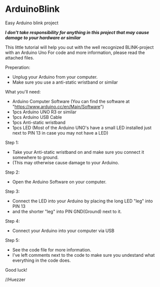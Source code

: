 # ArduinoBlink
Easy Arduino blink project

*****I don't take responsibility for anything in this project that may cause damage to your hardware or similar*****

This little tutorial will help you out with the well recognized BLINK-project with an Arduino Uno
For code and more information, please read the attached files.

Preperation:
* Unplug your Arduino from your computer.
* Make sure you use a anti-static wristband or similar

What you'll need:
* Arduino Computer Software (You can find the software at "https://www.arduino.cc/en/Main/Software")
* 1pcs Arduino UNO R3 or similar
* 1pcs Arduino USB Cable
* 1pcs Anti-static wristband
* 1pcs LED (Most of the Arduino UNO's have a small LED installed just next to PIN 13 in case you may not have a LED)

Step 1:
* Take your Anti-static wristband on and make sure you connect it somewhere to ground.
* (This may otherwise cause damage to your Arduino.

Step 2:
* Open the Arduino Software on your computer.
 
Step 3:
* Connect the LED into your Arduino by placing the long LED "leg" into PIN 13
* and the shorter "leg" into PIN GND(Ground) next to it.

Step 4:
* Connect your Arduino into your computer via USB

Step 5:
* See the code file for more information.
* I've left comments next to the code to make sure you undestand what everything in the code does.

Good luck!

//Huezzer
